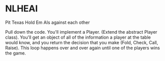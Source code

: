 # NLHEAI
Pit Texas Hold Em AIs against each other

Pull down the code.
You'll implement a Player. (Extend the abstract Player class).
You'll get an object of all of the information a player at the table would know,
        and you return the decision that you make (Fold, Check, Call, Raise).
        This loop happens over and over again until one of the players wins the game.
